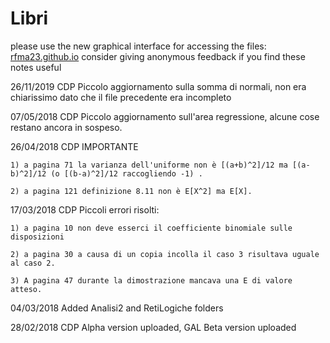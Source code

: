 # Libri
please use the new graphical interface for accessing the files: [rfma23.github.io](http://rfma23.github.io/documents.html)
consider giving anonymous feedback if you find these notes useful

26/11/2019 CDP Piccolo aggiornamento sulla somma di normali, non era chiarissimo dato che il file precedente era incompleto

07/05/2018 CDP Piccolo aggiornamento sull'area regressione, alcune cose restano ancora in sospeso.

26/04/2018 CDP IMPORTANTE
    
    1) a pagina 71 la varianza dell'uniforme non è [(a+b)^2]/12 ma [(a-b)^2]/12 (o [(b-a)^2]/12 raccogliendo -1) .
    
    2) a pagina 121 definizione 8.11 non è E[X^2] ma E[X].
    
17/03/2018 CDP Piccoli errori risolti:

    1) a pagina 10 non deve esserci il coefficiente binomiale sulle disposizioni
    
    2) a pagina 30 a causa di un copia incolla il caso 3 risultava uguale al caso 2.
    
    3) A pagina 47 durante la dimostrazione mancava una E di valore atteso.

04/03/2018 Added Analisi2 and RetiLogiche folders

28/02/2018 CDP Alpha version uploaded, GAL Beta version uploaded 
 
